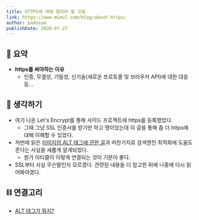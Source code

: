 ```yaml
---
title: HTTPS에 대해 알아야 할 것들 
link: https://www.mimul.com/blog/about-https/
author: padosum
publishDate: 2020-07-27
---
```


## 📝 요약 

- **https를 써야하는 이유** 
  - 인증, 무결성, 기밀성, 신기술(새로운 프로토콜 및 브라우저 API)에 대한 대응 등...

## 🤔 생각하기  
- 여기 나온 Let's Encrypt를 통해 사이드 프로젝트에 https를 등록했었다.  
    - 그때 그냥 SSL 인증서를 받기만 하고 땡이었는데 이 글을 통해 좀 더 https에 대해 이해할 수 있었다.    
- 저번에 읽은 [이미지의 ALT 태그에 관한 글](https://github.com/yjaalto/TIR/blob/master/Dev/what-is-an-alt-tag-and-how-should-you-use-it)과 마찬가지로 검색엔진 최적화에 도움도 준다는 사실을 새롭게 알게되었다.  
    - 뭔가 아티클이 이렇게 연결되는 것이 기분이 좋다.  
- SSL부터 사실 무슨말인지 모르겠다. 관련된 내용을 더 참고한 뒤에 나중에 다시 읽어봐야겠다.  

## ⛓ 연결고리
- [ALT 태그가 뭐지?](../Dev/what-is-an-alt-tag-and-how-should-you-use-it)